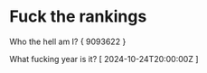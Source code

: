 # Fuck the rankings

Who the hell am I?
{ 9093622 }

What fucking year is it?
[ 2024-10-24T20:00:00Z ]
